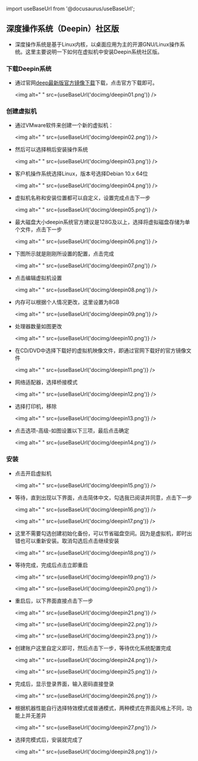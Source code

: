 
import useBaseUrl from '@docusaurus/useBaseUrl';

## 深度操作系统（Deepin）社区版

* 深度操作系统是基于Linux内核，以桌面应用为主的开源GNU/Linux操作系统。这里主要说明一下如何在虚拟机中安装Deepin系统社区版。

### 下载Deepin系统

* 通过官网[deep最新版官方镜像下载](https://www.deepin.org/zh/download/)下载，点击官方下载即可。

  <img alt=" " src={useBaseUrl('docimg/deepin01.png')} />

### 创建虚拟机

* 通过VMware软件来创建一个新的虚拟机：

  <img alt=" " src={useBaseUrl('docimg/deepin02.png')} />

* 然后可以选择稍后安装操作系统

  <img alt=" " src={useBaseUrl('docimg/deepin03.png')} />

* 客户机操作系统选择Linux，版本号选择Debian 10.x 64位

  <img alt=" " src={useBaseUrl('docimg/deepin04.png')} />

* 虚拟机名称和安装位置都可以自定义，设置完成点击下一步

  <img alt=" " src={useBaseUrl('docimg/deepin05.png')} />

* 最大磁盘大小deepin系统官方建议是128G及以上，选择将虚拟磁盘存储为单个文件，点击下一步

  <img alt=" " src={useBaseUrl('docimg/deepin06.png')} />

* 下图所示就是刚刚所设置的配置，点击完成

  <img alt=" " src={useBaseUrl('docimg/deepin07.png')} />

* 点击编辑虚拟机设置

  <img alt=" " src={useBaseUrl('docimg/deepin08.png')} />

* 内存可以根据个人情况更改，这里设置为8GB

  <img alt=" " src={useBaseUrl('docimg/deepin09.png')} />

* 处理器数量如图更改

  <img alt=" " src={useBaseUrl('docimg/deepin10.png')} />

* 在CD/DVD中选择下载好的虚拟机映像文件，即通过官网下载好的官方镜像文件

  <img alt=" " src={useBaseUrl('docimg/deepin11.png')} />

* 网络适配器，选择桥接模式

  <img alt=" " src={useBaseUrl('docimg/deepin12.png')} />

* 选择打印机，移除

  <img alt=" " src={useBaseUrl('docimg/deepin13.png')} />

* 点击选项-高级-如图设置以下三项，最后点击确定

  <img alt=" " src={useBaseUrl('docimg/deepin14.png')} />

### 安装

* 点击开启虚拟机

  <img alt=" " src={useBaseUrl('docimg/deepin15.png')} />

* 等待，直到出现以下界面，点击简体中文，勾选我已阅读并同意，点击下一步

  <img alt=" " src={useBaseUrl('docimg/deepin16.png')} />

  <img alt=" " src={useBaseUrl('docimg/deepin17.png')} />

* 这里不需要勾选创建初始化备份，可以节省磁盘空间。因为是虚拟机，即时出错也可以重新安装。取消勾选后点击继续安装

  <img alt=" " src={useBaseUrl('docimg/deepin18.png')} />

* 等待完成，完成后点击立即重启

  <img alt=" " src={useBaseUrl('docimg/deepin19.png')} />

  <img alt=" " src={useBaseUrl('docimg/deepin20.png')} />

* 重启后，以下界面直接点击下一步

  <img alt=" " src={useBaseUrl('docimg/deepin21.png')} />

  <img alt=" " src={useBaseUrl('docimg/deepin22.png')} />

  <img alt=" " src={useBaseUrl('docimg/deepin23.png')} />

* 创建账户这里自定义即可，然后点击下一步，等待优化系统配置完成

  <img alt=" " src={useBaseUrl('docimg/deepin24.png')} />

  <img alt=" " src={useBaseUrl('docimg/deepin25.png')} />

* 完成后，显示登录界面，输入密码直接登录

  <img alt=" " src={useBaseUrl('docimg/deepin26.png')} />

* 根据机器性能自行选择特效模式或普通模式，两种模式在界面风格上不同，功能上并无差异

  <img alt=" " src={useBaseUrl('docimg/deepin27.png')} />

* 选择完模式后，安装就完成了

  <img alt=" " src={useBaseUrl('docimg/deepin28.png')} />
